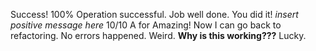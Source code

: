 Success!
100%
Operation successful.
Job well done.
You did it!
_insert positive message here_
10/10
A for Amazing!
Now I can go back to refactoring.
No errors happened. Weird.
**Why is this working???**
Lucky.